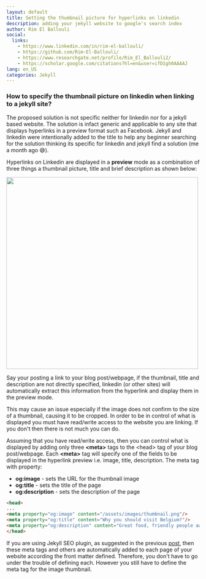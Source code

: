 ```yaml
---
layout: default
title: Setting the thumbnail picture for hyperlinks on linkedin
description: adding your jekyll website to google's search index
author: Rim El Ballouli
social:
  links:
    - https://www.linkedin.com/in/rim-el-ballouli/
    - https://github.com/Rim-El-Ballouli/
    - https://www.researchgate.net/profile/Rim_El_Ballouli2/
    - https://scholar.google.com/citations?hl=en&user=ifD1gh0AAAAJ
lang: en_US
categories: Jekyll
---
```


### How to specify the thumbnail picture on linkedin when linking to a jekyll site?

<p class="note"> The proposed solution is not specific neither for linkedin nor for a jekyll based website.
The solution is infact generic and applicable to any site that displays hyperlinks in a preview format such as Facebook. 
Jekyll and linkedin were intentionally added to the title to help any beginner searching for the solution 
thinking its specific for linkedin and jekyll find a solution (me a month ago &#128517;).</p> 

Hyperlinks on Linkedin are displayed in a **preview** mode as a combination of three things a thumbnail picture, 
title and brief description as shown below:

<img src="../assets/images/linkpreview.png" width="500">

Say your posting a link to your blog post/webpage, if the thumbnail, title and description are not directly specified, 
linkedin (or other sites) will automatically extract this information from the hyperlink and display them in the preview mode. 

This may cause an issue especially if the image does not confirm to the size of a thumbnail, causing it to be cropped.
In order to be in control of what is displayed you must have read/write access to the website you are linking. 
If you don't then there is not much you can do.

Assuming that you have read/write access, then you can control what is displayed by adding only three **\<meta>** tags 
to the \<head> tag of your blog post/webpage. Each **\<meta>** tag will specify one of the fields to be displayed in 
the hyperlink preview i.e. image, title, description. The meta tag with property: 

* **og:image** - sets the URL for the thumbnail image 
* **og:title** - sets the title of the page
* **og:description** - sets the description of the page


```html
<head> 
...
<meta property="og:image" content="/assets/images/thumbnail.png"/>
<meta property="og:title" content="Why you should visit Belgium?"/>
<meta property="og:description" content="Great food, friendly people awesome word press .."/>
</head>
```

 If you are using Jekyll SEO plugin, as suggested in the previous [post](https://rim-el-ballouli.github.io/blog/jekyll/2019/08/10/seo.html), 
 then these meta tags and others are automatically added to each page of your website according the front matter defined. 
 Therefore, you don't have to go under the trouble of defining each. However you still have to define the meta tag for the image thumbnail.  